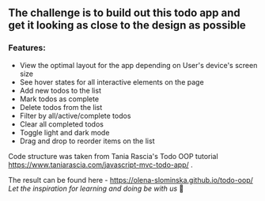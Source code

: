 
## The challenge is to build out this todo app and get it looking as close to the design as possible

### Features:
* View the optimal layout for the app depending on User's device's screen size
* See hover states for all interactive elements on the page
* Add new todos to the list
* Mark todos as complete
* Delete todos from the list
* Filter by all/active/complete todos
* Clear all completed todos
* Toggle light and dark mode
* Drag and drop to reorder items on the list

Code structure was taken from Tania Rascia's Todo OOP tutorial https://www.taniarascia.com/javascript-mvc-todo-app/ .

The result can be found here - https://olena-slominska.github.io/todo-oop/ 
 _Let the inspiration for learning and doing be with us_ 💪
